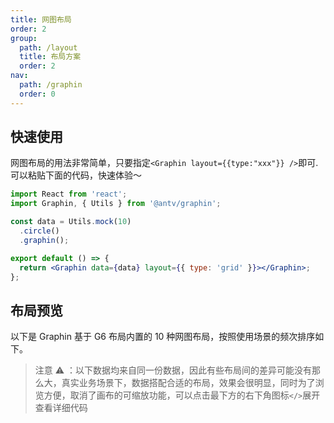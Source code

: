 ```yaml
---
title: 网图布局
order: 2
group:
  path: /layout
  title: 布局方案
  order: 2
nav:
  path: /graphin
  order: 0
---
```


## 快速使用

网图布局的用法非常简单，只要指定`<Graphin layout={{type:"xxx"}} />`即可.可以粘贴下面的代码，快速体验～

```jsx | pure
import React from 'react';
import Graphin, { Utils } from '@antv/graphin';

const data = Utils.mock(10)
  .circle()
  .graphin();

export default () => {
  return <Graphin data={data} layout={{ type: 'grid' }}></Graphin>;
};
```

## 布局预览

以下是 Graphin 基于 G6 布局内置的 10 种网图布局，按照使用场景的频次排序如下。

> 注意 ⚠️ ：以下数据均来自同一份数据，因此有些布局间的差异可能没有那么大，真实业务场景下，数据搭配合适的布局，效果会很明显，同时为了浏览方便，取消了画布的可缩放功能，可以点击最下方的右下角图标`</>`展开查看详细代码

<code src='./index.tsx'>
